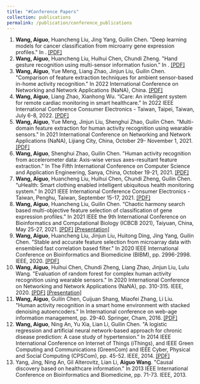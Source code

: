 ```yaml
---
title: "#Conference Papers"
collection: publications
permalink: /publication/conference_publications
---
```


1. <b>Wang, Aiguo</b>, Huancheng Liu, Jing Yang, Guilin Chen. "Deep learning models for cancer classification from microarry gene expression profiles." In . [[PDF]](http://ag-wang.github.io/files/dl_microarray_2022-.docx)
2. <b>Wang, Aiguo</b>, Huancheng Liu, Huihui Chen, Chundi Zheng. "Hand gesture recognition using multi-sensor information fusion." In . [[PDF]](http://ag-wang.github.io/files/gesture__2022-.docx)
3. <b>Wang, Aiguo</b>, Yue Meng, Liang Zhao, Jinjun Liu, Guilin Chen. "Comparison of feature extraction techniques for ambient sensor-based in-home activity recognition." In 2022 International Conference on Networking and Network Applications (NaNA), China. [[PDF]](http://ag-wang.github.io/files/comparison_fs_nana2022.doc)
4. <b>Wang, Aiguo</b>, Liang Zhao, Xianhong Wu. “iCare: An intelligent system for remote cardiac monitoring in smart healthcare.” In 2022 IEEE International Conference Consumer Electronics - Taiwan, Taipei, Taiwan, July 6-8, 2022. [[PDF]](http://ag-wang.github.io/files/icare_icce2022.pdf)
5. <b>Wang, Aiguo</b>, Yue Meng, Jinjun Liu, Shenghui Zhao, Guilin Chen. "Multi-domain feature extraction for human activity recognition using wearable sensors." In 2021 International Conference on Networking and Network Applications (NaNA), Lijiang City, China, October 29- November 1, 2021. [[PDF]](http://ag-wang.github.io/files/multi-domain_har_nana2021.pdf)
6. <b>Wang, Aiguo</b>, Shenghui Zhao, Guilin Chen. "Human activity recognition from accelerometer data: Axis-wise versus axes-resultant feature extraction." In The Fifth International Conference on Computer Science and Application Engineering, Sanya, China, October 19-21, 2021. [[PDF]](http://ag-wang.github.io/files/har_axis_axes_csae2021.pdf)
7. <b>Wang, Aiguo</b>, Huancheng Liu, Huihui Chen, Chundi Zheng, Guilin Chen. “uHealth: Smart clothing enabled intelligent ubiquitous health monitoring system.” In 2021 IEEE International Conference Consumer Electronics - Taiwan, Penghu, Taiwan, September 15-17, 2021. [[PDF]](http://ag-wang.github.io/files/uhealth_icce2021.pdf)
8. <b>Wang, Aiguo</b>, Huancheng Liu, Guilin Chen. “Chaotic harmony search based multi-objective feature selection of classification of gene expression profiles.” In 2021 IEEE the 9th International Conference on Bioinformatics and Computational Biology (ICBCB 2021), Taiyuan, China, May 25-27, 2021. [[PDF]](http://ag-wang.github.io/files/chaotic_hs_fs_2021-icbcb.pdf) [[Presentation]](http://ag-wang.github.io/files/ICBCB-2021-presentation.pdf)
9. <b>Wang, Aiguo</b>, Huancheng Liu, Jinjun Liu, Huitong Ding, Jing Yang, Guilin Chen. "Stable and accurate feature selection from microarray data with ensembled fast correlation based filter." In 2020 IEEE International Conference on Bioinformatics and Biomedicine (BIBM), pp. 2996-2998. IEEE, 2020. [[PDF]](http://ag-wang.github.io/files/stable_fs_2020-bibm.pdf)
10. <b>Wang, Aiguo</b>, Huihui Chen, Chundi Zheng, Liang Zhao, Jinjun Liu, Lulu Wang. "Evaluation of random forest for complex human activity recognition using wearable sensors." In 2020 International Conference on Networking and Network Applications (NaNA), pp. 310-315. IEEE, 2020. [[PDF]](http://ag-wang.github.io/files/evaluation_rf_har_2020-nana.pdf) [[Presentation]](http://ag-wang.github.io/files/NaNA-2020-presentation.pdf)
11. <b>Wang, Aiguo</b>, Guilin Chen, Cuijuan Shang, Miaofei Zhang, Li Liu. "Human activity recognition in a smart home environment with stacked denoising autoencoders." In International conference on web-age information management, pp. 29-40. Springer, Cham, 2016. [[PDF]](http://ag-wang.github.io/files/har_autoencoder_2016-waim.pdf)
12. <b>Wang, Aiguo</b>, Ning An, Yu Xia, Lian Li, Guilin Chen. "A logistic regression and artificial neural network-based approach for chronic disease prediction: A case study of hypertension." In 2014 IEEE International Conference on Internet of Things (iThings), and IEEE Green Computing and Communications (GreenCom) and IEEE Cyber, Physical and Social Computing (CPSCom), pp. 45-52. IEEE, 2014. [[PDF]](http://ag-wang.github.io/files/hypertension_prediction_2014-ithings.pdf)
13. Yang, Jing, Ning An, Gil Alterovitz, Lian Li, <b>Aiguo Wang</b>. "Causal discovery based on healthcare information." In 2013 IEEE International Conference on Bioinformatics and Biomedicine, pp. 71-73. IEEE, 2013. 
